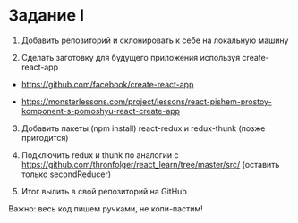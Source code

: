 # Задание I

1) Добавить репозиторий и склонировать к себе на локальную машину

2) Сделать заготовку для будущего приложения используя create-react-app

- https://github.com/facebook/create-react-app

- https://monsterlessons.com/project/lessons/react-pishem-prostoy-komponent-s-pomoshyu-react-create-app

3) Добавить пакеты (npm install) react-redux и redux-thunk (позже пригодится)

4) Подключить redux и thunk по аналогии с https://github.com/thronfolger/react_learn/tree/master/src/ (оставить только secondReducer)

5) Итог вылить в свой репозиторий на GitHub

Важно: весь код пишем ручками, не копи-пастим!
